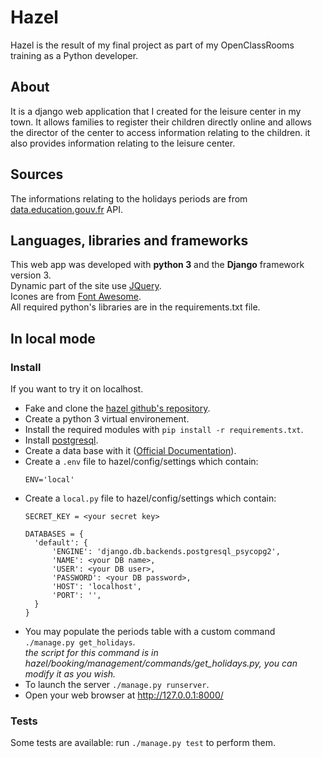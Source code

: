 # Hazel
Hazel is the result of my final project as part of my OpenClassRooms training as a Python developer.
## About
It is a django web application that I created for the leisure center in my town. It allows families to register their children directly online and allows the director of the center to access information relating to the children. it also provides information relating to the leisure center.
## Sources
The informations relating to the holidays periods are from [data.education.gouv.fr](https://data.education.gouv.fr/explore/dataset/fr-en-calendrier-scolaire/api/?disjunctive.description&disjunctive.location&disjunctive.zones&disjunctive.annee_scolaire&disjunctive.population) API.
## Languages, libraries and frameworks
This web app was developed with **python 3** and the **Django** framework version 3.  
Dynamic part of the site use [JQuery](https://jquery.com/).  
Icones are from [Font Awesome](https://fontawesome.com/).  
All required python's libraries are in the requirements.txt file.
## In local mode
### Install
If you want to try it on localhost.
- Fake and clone the [hazel github's repository](https://github.com/screw-pack/hazel.git).
- Create a python 3 virtual environement.
- Install the required modules with `pip install -r requirements.txt`.
- Install [postgresql](https://www.postgresql.org/download/).
- Create a data base with it ([Official Documentation](https://www.postgresql.org/docs/)).
- Create a `.env` file to hazel/config/settings which contain:
  ```
  ENV='local'
  ```
- Create a `local.py` file to hazel/config/settings which contain:
  ```
  SECRET_KEY = <your secret key>

  DATABASES = {
    'default': {
        'ENGINE': 'django.db.backends.postgresql_psycopg2',
        'NAME': <your DB name>,
        'USER': <your DB user>,
        'PASSWORD': <your DB password>,
        'HOST': 'localhost',
        'PORT': '',
    }
  }
  ```
- You may populate the periods table with a custom command `./manage.py get_holidays`.  
*the script for this command is in hazel/booking/management/commands/get_holidays.py, you can modify it as you wish.*
- To launch the server `./manage.py runserver`.
- Open your web browser at http://127.0.0.1:8000/
### Tests
Some tests are available: run `./manage.py test` to perform them.

